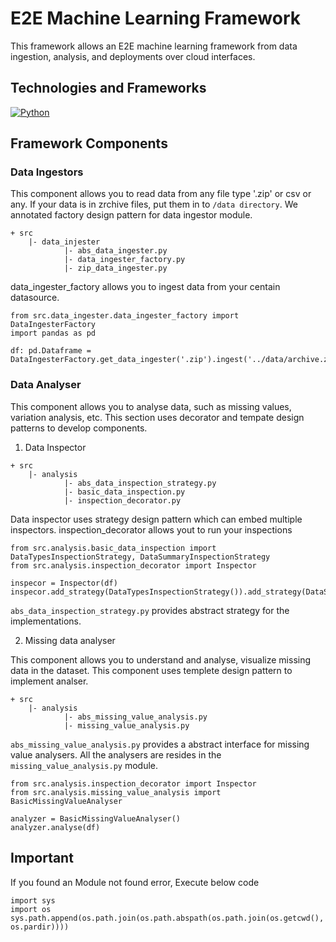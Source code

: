 
# E2E Machine Learning Framework 

This framework allows an E2E machine learning framework from data ingestion, analysis, and deployments over cloud interfaces.


## Technologies and Frameworks

[![Python](https://img.shields.io/badge/Python-3)](https://www.python.org/about/apps/)



## Framework Components

### Data Ingestors

This component allows you to read data from any file type '.zip' or csv or any.
If your data is in zrchive files, put them in to `/data directory`. We annotated factory design pattern for data ingestor module. 

```
+ src
    |- data_injester
            |- abs_data_ingester.py 
            |- data_ingester_factory.py
            |- zip_data_ingester.py
```

data_ingester_factory allows you to ingest data from your centain datasource.

```
from src.data_ingester.data_ingester_factory import DataIngesterFactory
import pandas as pd

df: pd.Dataframe = DataIngesterFactory.get_data_ingester('.zip').ingest('../data/archive.zip')
```

### Data Analyser

This component allows you to analyse data, such as missing values, variation analysis, etc. This section uses decorator and tempate design patterns to develop components.

1. Data Inspector

```
+ src
    |- analysis
            |- abs_data_inspection_strategy.py  
            |- basic_data_inspection.py
            |- inspection_decorator.py
```

Data inspector uses strategy design pattern which can embed multiple inspectors. inspection_decorator allows yout to run your inspections

```
from src.analysis.basic_data_inspection import DataTypesInspectionStrategy, DataSummaryInspectionStrategy
from src.analysis.inspection_decorator import Inspector

inspecor = Inspector(df)
inspecor.add_strategy(DataTypesInspectionStrategy()).add_strategy(DataSummaryInspectionStrategy()).execute()
```

`abs_data_inspection_strategy.py` provides abstract strategy for the implementations.

2. Missing data analyser

This component allows you to understand and analyse, visualize missing data in the dataset. This component uses templete design pattern to implement analser.

```
+ src
    |- analysis
            |- abs_missing_value_analysis.py  
            |- missing_value_analysis.py
```

`abs_missing_value_analysis.py` provides a abstract interface for missing value analysers. All the analysers are resides in the `missing_value_analysis.py` module.

```
from src.analysis.inspection_decorator import Inspector
from src.analysis.missing_value_analysis import BasicMissingValueAnalyser

analyzer = BasicMissingValueAnalyser()
analyzer.analyse(df)
```

## Important

If you found an Module not found error, Execute below code

```
import sys
import os
sys.path.append(os.path.join(os.path.abspath(os.path.join(os.getcwd(), os.pardir))))
```